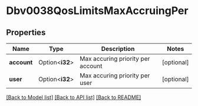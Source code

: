 # Dbv0038QosLimitsMaxAccruingPer

## Properties

Name | Type | Description | Notes
------------ | ------------- | ------------- | -------------
**account** | Option<**i32**> | Max accuring priority per account | [optional]
**user** | Option<**i32**> | Max accuring priority per user | [optional]

[[Back to Model list]](../README.md#documentation-for-models) [[Back to API list]](../README.md#documentation-for-api-endpoints) [[Back to README]](../README.md)


